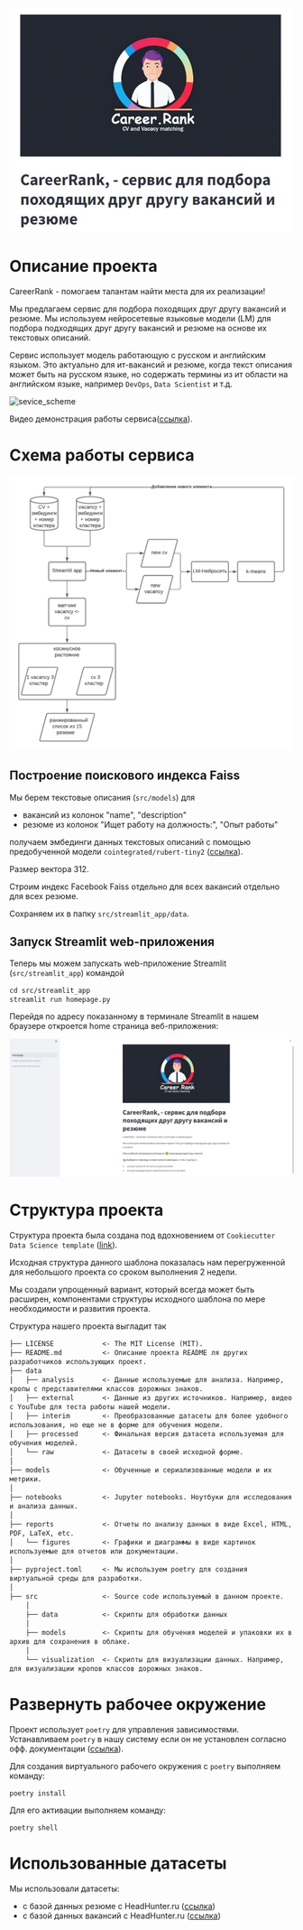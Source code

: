 ![home_page](reports/figures/service_lending.jpg)

# Описание проекта

CareerRank - помогаем талантам найти места для их реализации!

Мы предлагаем сервис для подбора походящих друг другу вакансий и резюме.
Мы используем нейросетевые языковые модели (LM) для подбора 
подходящих друг другу вакансий и резюме на основе их текстовых описаний.

Сервис использует модель работающую с русском и английским языком.
Это актуально для ит-вакансий и резюме, когда текст описания может быть на русском языке, но содержать термины из ит области на английском языке, например `DevOps`, `Data Scientist` и т.д.

![sevice_scheme](reports/figures/CareerRank.gif)

Видео демонстрация работы сервиса([ссылка](https://youtu.be/ThIdllGH9ug)).

# Схема работы сервиса

![sevice_scheme](reports/figures/sevice_scheme.png)

## Построение поискового индекса Faiss

Мы берем текстовые описания (`src/models`) для
* вакансий из колонок "name", "description"
* резюме из колонок "Ищет работу на должность:", "Опыт работы"

получаем эмбединги данных текстовых описаний с помощью предобученной модели `cointegrated/rubert-tiny2` ([ссылка](https://habr.com/ru/articles/669674/)).

Размер вектора 312.

Строим индекс Facebook Faiss отдельно для всех вакансий  отдельно для всех резюме.

Сохраняем их в папку `src/streamlit_app/data`.

## Запуск Streamlit web-приложения

Теперь мы можем запускать web-приложение Streamlit (`src/streamlit_app`) командой

```
cd src/streamlit_app
streamlit run homepage.py
```

Перейдя по адресу показанному в терминале Streamlit в нашем браузере откроется home страница веб-приложения:

![home_page](reports/figures/home_page.jpg)

# Структура проекта

Структура проекта была создана под вдохновением от `Cookiecutter Data Science template` ([link](https://github.com/drivendata/cookiecutter-data-science)).

Исходная структура данного шаблона показалась нам перегруженной для небольшого проекта со сроком выполнения 2 недели.

Мы создали упрощенный вариант, который всегда может быть расширен, компонентами структуры исходного шаблона по мере необходимости и развития проекта.

Структура нашего проекта выгладит так

```
├── LICENSE            <- The MIT License (MIT).
├── README.md          <- Описание проекта README ля других разработчиков использующих проект.
├── data
│   ├── analysis       <- Данные используемые для анализа. Например, кропы с представителями классов дорожных знаков.
│   ├── external       <- Данные из других источников. Например, видео с YouTube для теста работы нашей модели.
│   ├── interim        <- Преобразованные датасеты для более удобного использования, но еще не в форме для обучения модели.
│   ├── processed      <- Финальная версия датасета используемая для обучения моделей.
│   └── raw            <- Датасеты в своей исходной форме.
│
├── models             <- Обученные и сериализованные модели и их метрики.
│
├── notebooks          <- Jupyter notebooks. Ноутбуки для исследования и анализа данных.
│
├── reports            <- Отчеты по анализу данных в виде Excel, HTML, PDF, LaTeX, etc.
│   └── figures        <- Графики и диаграммы в виде картинок используемые для отчетов или документации.
│
├── pyproject.toml     <- Мы используем poetry для создания виртуальной среды для разработки.
│
├── src                <- Source code используемый в данном проекте.
    │
    ├── data           <- Скрипты для обработки данных
    │
    ├── models         <- Скрипты для обучения моделей и упаковки их в архив для сохранения в облаке.
    │
    └── visualization  <- Скрипты для визуализации данных. Например, для визуализации кропов классов дорожных знаков.
```

# Развернуть рабочее окружение

Проект использует `poetry` для управления зависимостями.
Устанавливаем `poetry` в нашу систему если он не установлен согласно офф. документации ([ссылка](https://python-poetry.org/docs/)).

Для создания виртуального рабочего окружения с `poetry` выполняем команду:
```
poetry install
```

Для его активации выполняем команду:
```
poetry shell
```

# Использованные датасеты

Мы использовали датасеты:
 * с базой данных резюме с HeadHunter.ru ([ссылка](https://drive.google.com/file/d/1ikA_Ht45fXD2w5dWZ9sGTSRl-UNeCVub/view?usp=share_link))
 * с базой данных вакансий с HeadHunter.ru ([ссылка](https://t.me/c/1994322130/450))
